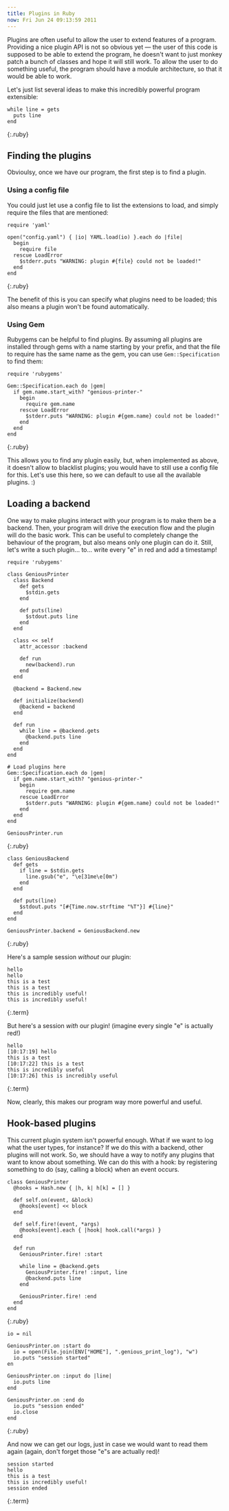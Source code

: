 ```yaml
---
title: Plugins in Ruby
now: Fri Jun 24 09:13:59 2011
---
```


Plugins are often useful to allow the user to extend features of a
program. Providing a nice plugin API is not so obvious yet — the user of this
code is supposed to be able to extend the program, he doesn't want to just
monkey patch a bunch of classes and hope it will still work. To allow the user
to do something useful, the program should have a module architecture, so that
it would be able to work.

Let's just list several ideas to make this incredibly powerful program
extensible:

    while line = gets
      puts line
    end
{:.ruby}

Finding the plugins
-------------------

Obvioulsy, once we have our program, the first step is to find a plugin.

### Using a config file

You could just let use a config file to list the extensions to load, and simply
require the files that are mentioned:

    require 'yaml'

    open("config.yaml") { |io| YAML.load(io) }.each do |file|
      begin
        require file
      rescue LoadError
        $stderr.puts "WARNING: plugin #{file} could not be loaded!"
      end
    end
{:.ruby}

The benefit of this is you can specify what plugins need to be loaded; this also
means a plugin won't be found automatically.

### Using Gem

Rubygems can be helpful to find plugins. By assuming all plugins are installed
through gems with a name starting by your prefix, and that the file to require
has the same name as the gem, you can use ``Gem::Specification`` to find them:

    require 'rubygems'

    Gem::Specification.each do |gem|
      if gem.name.start_with? "genious-printer-"
        begin
          require gem.name
        rescue LoadError
          $stderr.puts "WARNING: plugin #{gem.name} could not be loaded!"
        end
      end
    end
{:.ruby}

This allows you to find any plugin easily, but, when implemented as above, it
doesn't allow to blacklist plugins; you would have to still use a config file
for this. Let's use this here, so we can default to use all the available
plugins. :)

Loading a backend
-----------------

One way to make plugins interact with your program is to make them be a
backend. Then, your program will drive the execution flow and the plugin
will do the basic work. This can be useful to completely change the behaviour of
the program, but also means only one plugin can do it. Still, let's write a such
plugin… to… write every "e" in red and add a timestamp!

    require 'rubygems'

    class GeniousPrinter
      class Backend
        def gets
          $stdin.gets
        end

        def puts(line)
          $stdout.puts line
        end
      end

      class << self
        attr_accessor :backend

        def run
          new(backend).run
        end
      end

      @backend = Backend.new

      def initialize(backend)
        @backend = backend
      end

      def run
        while line = @backend.gets
          @backend.puts line
        end
      end
    end

    # Load plugins here
    Gem::Specification.each do |gem|
      if gem.name.start_with? "genious-printer-"
        begin
          require gem.name
        rescue LoadError
          $stderr.puts "WARNING: plugin #{gem.name} could not be loaded!"
        end
      end
    end

    GeniousPrinter.run
{:.ruby}

    class GeniousBackend
      def gets
        if line = $stdin.gets
          line.gsub("e", "\e[31me\e[0m")
        end
      end

      def puts(line)
        $stdout.puts "[#{Time.now.strftime "%T"}] #{line}"
      end
    end

    GeniousPrinter.backend = GeniousBackend.new
{:.ruby}

Here's a sample session *without* our plugin:

    hello
    hello
    this is a test
    this is a test
    this is incredibly useful!
    this is incredibly useful!
{:.term}

But here's a session *with* our plugin! (imagine every single "e" is actually
red!)

    hello
    [10:17:19] hello
    this is a test
    [10:17:22] this is a test
    this is incredibly useful
    [10:17:26] this is incredibly useful
{:.term}

Now, clearly, this makes our program way more powerful and useful.

Hook-based plugins
------------------

This current plugin system isn't powerful enough. What if we want to log what
the user types, for instance? If we do this with a backend, other plugins will
not work. So, we should have a way to notify any plugins that want to know about
something. We can do this with a hook: by registering something to do (say,
calling a block) when an event occurs.

    class GeniousPrinter
      @hooks = Hash.new { |h, k| h[k] = [] }

      def self.on(event, &block)
        @hooks[event] << block
      end

      def self.fire!(event, *args)
        @hooks[event].each { |hook| hook.call(*args) }
      end

      def run
        GeniousPrinter.fire! :start

        while line = @backend.gets
          GeniousPrinter.fire! :input, line
          @backend.puts line
        end

        GeniousPrinter.fire! :end
      end
    end
{:.ruby}

    io = nil

    GeniousPrinter.on :start do
      io = open(File.join(ENV["HOME"], ".genious_print_log"), "w")
      io.puts "session started"
    en

    GeniousPrinter.on :input do |line|
      io.puts line
    end

    GeniousPrinter.on :end do
      io.puts "session ended"
      io.close
    end
{:.ruby}

And now we can get our logs, just in case we would want to read them again
(again, don't forget those "e"s are actually red)!

    session started
    hello
    this is a test
    this is incredibly useful!
    session ended
{:.term}
